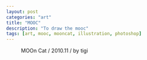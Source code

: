 ```yaml
---
layout: post
categories: "art"
title: "MOOC"
description: "To draw the mooc"
tags: [art, mooc, mooncat, illustration, photoshop]
---
```


<figure>
	<a href="{{ site.url }}/images/post/art/101118MOOC.jpg"><img src="{{ site.url }}/images/post/art/101118MOOC.jpg" alt=""></a>
	<figcaption>MOOn Cat / 2010.11 / by tigi</figcaption>
</figure>
